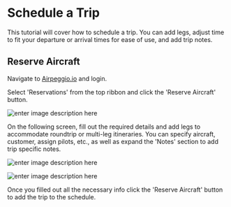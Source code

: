 # Schedule a Trip

This tutorial will cover how to schedule a trip. You can add legs, adjust time to fit your departure or arrival times for ease of use, and add trip notes.

## Reserve Aircraft

Navigate to [Airpeggio.io](https://airpegg.io/) and login. 

Select 'Reservations' from the top ribbon and click the 'Reserve Aircraft' button.

![enter image description here](https://eng-production-mypublicbucket-bmffvtkz.s3.us-east-2.amazonaws.com/knowledge-base/schedule-trip/reserve-aircraft.png)

On the following screen, fill out the required details and add legs to accommodate roundtrip or multi-leg itineraries. You can specify aircraft, customer, assign pilots, etc., as well as expand the 'Notes' section to add trip specific notes.

![enter image description here](https://eng-production-mypublicbucket-bmffvtkz.s3.us-east-2.amazonaws.com/knowledge-base/schedule-trip/reserve-aircraft-1.png)

![enter image description here](https://eng-production-mypublicbucket-bmffvtkz.s3.us-east-2.amazonaws.com/knowledge-base/schedule-trip/reserve-aircraft-2.png)

Once you filled out all the necessary info click the 'Reserve Aircraft' button to add the trip to the schedule.
<!--stackedit_data:
eyJoaXN0b3J5IjpbLTU3NzUzMTQ0NywtMzUwMTU3NjU3XX0=
-->